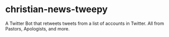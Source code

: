 # christian-news-tweepy
A Twitter Bot that retweets tweets from a list of accounts in Twitter. All from Pastors, Apologists, and more.

